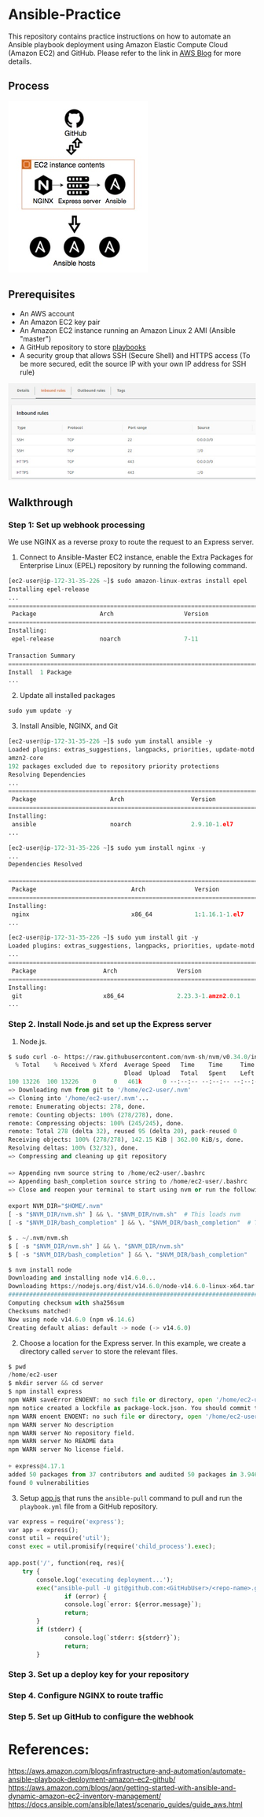 # Ansible-Practice
This repository contains practice instructions on how to automate an Ansible playbook deployment using Amazon Elastic Compute Cloud (Amazon EC2) and GitHub. Please refer to the link in [AWS Blog](https://aws.amazon.com/blogs/infrastructure-and-automation/automate-ansible-playbook-deployment-amazon-ec2-github/) for more details.

## Process
![Alt Text](https://github.com/juliehub/Ansible-Practice/blob/master/ansible_process.jpg)

## Prerequisites
- An AWS account
- An Amazon EC2 key pair
- An Amazon EC2 instance running an Amazon Linux 2 AMI (Ansible "master")
- A GitHub repository to store [playbooks](https://github.com/juliehub/Ansible-Practice)
- A security group that allows SSH (Secure Shell) and HTTPS access (To be more secured, edit the source IP with your own IP address for SSH rule)

![Alt Text](https://github.com/juliehub/Ansible-Practice/blob/master/ansible_sg.jpg)

## Walkthrough
### Step 1: Set up webhook processing
We use NGINX as a reverse proxy to route the request to an Express server.
1. Connect to Ansible-Master EC2 instance, enable the Extra Packages for Enterprise Linux (EPEL) repository by running the following command.
```python
[ec2-user@ip-172-31-35-226 ~]$ sudo amazon-linux-extras install epel
Installing epel-release
...
=========================================================================================================================
 Package                  Arch                    Version                     Repository                             Size
=========================================================================================================================
Installing:
 epel-release             noarch                  7-11                        amzn2extra-epel                        15 k

Transaction Summary
=========================================================================================================================
Install  1 Package
...
```
2. Update all installed packages
```python
sudo yum update -y
```
3. Install Ansible, NGINX, and Git
```python
[ec2-user@ip-172-31-35-226 ~]$ sudo yum install ansible -y
Loaded plugins: extras_suggestions, langpacks, priorities, update-motd
amzn2-core                                                                                            | 3.7 kB  00:00:00
192 packages excluded due to repository priority protections
Resolving Dependencies
...
=========================================================================================================================
 Package                     Arch                   Version                               Repository                 Size
=========================================================================================================================
Installing:
 ansible                     noarch                 2.9.10-1.el7                          epel                       17 M
...
```

```python
[ec2-user@ip-172-31-35-226 ~]$ sudo yum install nginx -y
...
Dependencies Resolved

=========================================================================================================================
 Package                           Arch              Version                             Repository                  Size
=========================================================================================================================
Installing:
 nginx                             x86_64            1:1.16.1-1.el7                      epel                       562 k
...
```

```python
[ec2-user@ip-172-31-35-226 ~]$ sudo yum install git -y
Loaded plugins: extras_suggestions, langpacks, priorities, update-motd
...
=========================================================================================================================
 Package                   Arch                 Version                               Repository                     Size
=========================================================================================================================
Installing:
 git                       x86_64               2.23.3-1.amzn2.0.1                    amzn2-core                    135 k
...
```

### Step 2. Install Node.js and set up the Express server
1. Node.js.
```python
$ sudo curl -o- https://raw.githubusercontent.com/nvm-sh/nvm/v0.34.0/install.sh | bash
  % Total    % Received % Xferd  Average Speed   Time    Time     Time  Current
                                 Dload  Upload   Total   Spent    Left  Speed
100 13226  100 13226    0     0   461k      0 --:--:-- --:--:-- --:--:--  461k
=> Downloading nvm from git to '/home/ec2-user/.nvm'
=> Cloning into '/home/ec2-user/.nvm'...
remote: Enumerating objects: 278, done.
remote: Counting objects: 100% (278/278), done.
remote: Compressing objects: 100% (245/245), done.
remote: Total 278 (delta 32), reused 95 (delta 20), pack-reused 0
Receiving objects: 100% (278/278), 142.15 KiB | 362.00 KiB/s, done.
Resolving deltas: 100% (32/32), done.
=> Compressing and cleaning up git repository

=> Appending nvm source string to /home/ec2-user/.bashrc
=> Appending bash_completion source string to /home/ec2-user/.bashrc
=> Close and reopen your terminal to start using nvm or run the following to use it now:

export NVM_DIR="$HOME/.nvm"
[ -s "$NVM_DIR/nvm.sh" ] && \. "$NVM_DIR/nvm.sh"  # This loads nvm
[ -s "$NVM_DIR/bash_completion" ] && \. "$NVM_DIR/bash_completion"  # This loads nvm bash_completion
```
```python
$ . ~/.nvm/nvm.sh
$ [ -s "$NVM_DIR/nvm.sh" ] && \. "$NVM_DIR/nvm.sh"
$ [ -s "$NVM_DIR/bash_completion" ] && \. "$NVM_DIR/bash_completion"
```
```python
$ nvm install node
Downloading and installing node v14.6.0...
Downloading https://nodejs.org/dist/v14.6.0/node-v14.6.0-linux-x64.tar.xz...
################################################################################################################# 100.0%
Computing checksum with sha256sum
Checksums matched!
Now using node v14.6.0 (npm v6.14.6)
Creating default alias: default -> node (-> v14.6.0)
```
2. Choose a location for the Express server. In this example, we create a directory called `server` to store the relevant files.

```python
$ pwd
/home/ec2-user
$ mkdir server && cd server
$ npm install express
npm WARN saveError ENOENT: no such file or directory, open '/home/ec2-user/server/package.json'
npm notice created a lockfile as package-lock.json. You should commit this file.
npm WARN enoent ENOENT: no such file or directory, open '/home/ec2-user/server/package.json'
npm WARN server No description
npm WARN server No repository field.
npm WARN server No README data
npm WARN server No license field.

+ express@4.17.1
added 50 packages from 37 contributors and audited 50 packages in 3.946s
found 0 vulnerabilities
```
3. Setup [app.js](https://github.com/juliehub/Ansible-Practice/blob/master/app.js) that runs the `ansible-pull` command to pull and run the `playbook.yml` file from a GitHub repository. 

```python
var express = require('express');
var app = express();
const util = require('util');
const exec = util.promisify(require('child_process').exec);

app.post('/', function(req, res){
    try {
        console.log('executing deployment...');
        exec("ansible-pull -U git@github.com:<GitHubUser>/<repo-name>.git <playbook>.yml", (error, stdout, stderr) => {
                if (error) {
                console.log(`error: ${error.message}`);
                return;
        }
        if (stderr) {
                console.log(`stderr: ${stderr}`);
                return;
        }
```

### Step 3. Set up a deploy key for your repository

### Step 4. Configure NGINX to route traffic

### Step 5. Set up GitHub to configure the webhook

# References:
https://aws.amazon.com/blogs/infrastructure-and-automation/automate-ansible-playbook-deployment-amazon-ec2-github/
https://aws.amazon.com/blogs/apn/getting-started-with-ansible-and-dynamic-amazon-ec2-inventory-management/
https://docs.ansible.com/ansible/latest/scenario_guides/guide_aws.html
